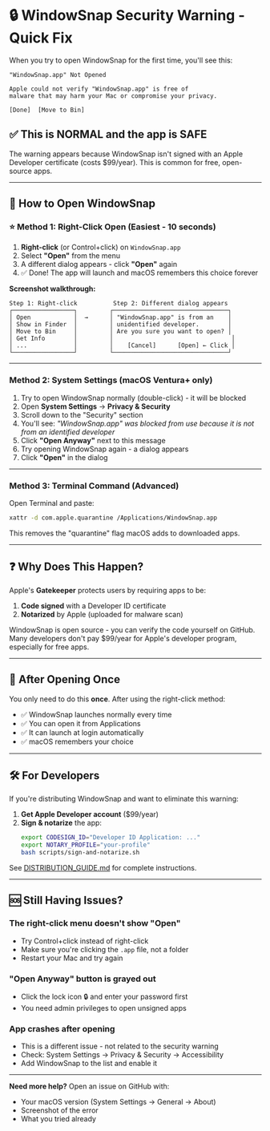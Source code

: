 # 🔒 WindowSnap Security Warning - Quick Fix

When you try to open WindowSnap for the first time, you'll see this:

```
"WindowSnap.app" Not Opened

Apple could not verify "WindowSnap.app" is free of 
malware that may harm your Mac or compromise your privacy.

[Done]  [Move to Bin]
```

## ✅ This is NORMAL and the app is SAFE

The warning appears because WindowSnap isn't signed with an Apple Developer certificate (costs $99/year). This is common for free, open-source apps.

---

## 🚀 How to Open WindowSnap

### ⭐ Method 1: Right-Click Open (Easiest - 10 seconds)

1. **Right-click** (or Control+click) on `WindowSnap.app`
2. Select **"Open"** from the menu  
3. A different dialog appears - click **"Open"** again
4. ✅ Done! The app will launch and macOS remembers this choice forever

**Screenshot walkthrough:**
```
Step 1: Right-click          Step 2: Different dialog appears
┌─────────────────┐         ┌────────────────────────────────┐
│ Open            │  →      │ "WindowSnap.app" is from an    │
│ Show in Finder  │         │ unidentified developer.        │
│ Move to Bin     │         │ Are you sure you want to open? │
│ Get Info        │         │                                 │
│ ...             │         │    [Cancel]      [Open] ← Click │
└─────────────────┘         └────────────────────────────────┘
```

---

### Method 2: System Settings (macOS Ventura+ only)

1. Try to open WindowSnap normally (double-click) - it will be blocked
2. Open **System Settings** → **Privacy & Security**
3. Scroll down to the "Security" section
4. You'll see: *"WindowSnap.app" was blocked from use because it is not from an identified developer*
5. Click **"Open Anyway"** next to this message
6. Try opening WindowSnap again - a dialog appears
7. Click **"Open"** in the dialog

---

### Method 3: Terminal Command (Advanced)

Open Terminal and paste:
```bash
xattr -d com.apple.quarantine /Applications/WindowSnap.app
```

This removes the "quarantine" flag macOS adds to downloaded apps.

---

## ❓ Why Does This Happen?

Apple's **Gatekeeper** protects users by requiring apps to be:
1. **Code signed** with a Developer ID certificate
2. **Notarized** by Apple (uploaded for malware scan)

WindowSnap is open source - you can verify the code yourself on GitHub. Many developers don't pay $99/year for Apple's developer program, especially for free apps.

---

## 🎯 After Opening Once

You only need to do this **once**. After using the right-click method:
- ✅ WindowSnap launches normally every time
- ✅ You can open it from Applications
- ✅ It can launch at login automatically
- ✅ macOS remembers your choice

---

## 🛠️ For Developers

If you're distributing WindowSnap and want to eliminate this warning:

1. **Get Apple Developer account** ($99/year)
2. **Sign & notarize** the app:
   ```bash
   export CODESIGN_ID="Developer ID Application: ..."
   export NOTARY_PROFILE="your-profile"
   bash scripts/sign-and-notarize.sh
   ```

See [DISTRIBUTION_GUIDE.md](DISTRIBUTION_GUIDE.md) for complete instructions.

---

## 🆘 Still Having Issues?

### The right-click menu doesn't show "Open"
- Try Control+click instead of right-click
- Make sure you're clicking the `.app` file, not a folder
- Restart your Mac and try again

### "Open Anyway" button is grayed out
- Click the lock icon 🔒 and enter your password first
- You need admin privileges to open unsigned apps

### App crashes after opening
- This is a different issue - not related to the security warning
- Check: System Settings → Privacy & Security → Accessibility
- Add WindowSnap to the list and enable it

---

**Need more help?** Open an issue on GitHub with:
- Your macOS version (System Settings → General → About)
- Screenshot of the error
- What you tried already

